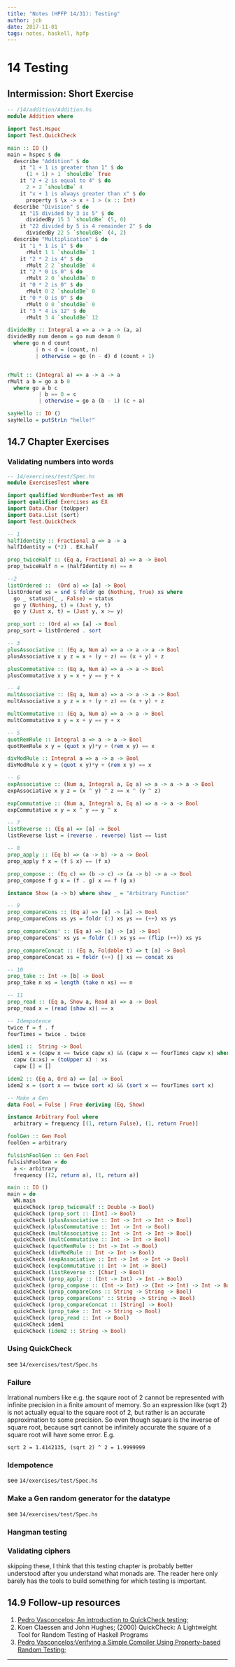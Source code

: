 ```yaml
---
title: "Notes (HPFP 14/31): Testing"
author: jcb
date: 2017-11-01
tags: notes, haskell, hpfp
---
```


# 14 Testing

## Intermission: Short Exercise
```haskell
-- /14/addition/Addition.hs
module Addition where

import Test.Hspec
import Test.QuickCheck

main :: IO ()
main = hspec $ do
  describe "Addition" $ do
    it "1 + 1 is greater than 1" $ do
      (1 + 1) > 1 `shouldBe` True
    it "2 + 2 is equal to 4" $ do
      2 + 2 `shouldBe` 4
    it "x + 1 is always greater than x" $ do
      property $ \x -> x + 1 > (x :: Int)
  describe "Division" $ do
    it "15 divided by 3 is 5" $ do
      dividedBy 15 3 `shouldBe` (5, 0)
    it "22 divided by 5 is 4 remainder 2" $ do
      dividedBy 22 5 `shouldBe` (4, 2)
  describe "Multiplication" $ do
    it "1 * 1 is 1" $ do
      rMult 1 1 `shouldBe` 1
    it "2 * 2 is 4" $ do
      rMult 2 2 `shouldBe` 4
    it "2 * 0 is 0" $ do
      rMult 2 0 `shouldBe` 0
    it "0 * 2 is 0" $ do
      rMult 0 2 `shouldBe` 0
    it "0 * 0 is 0" $ do
      rMult 0 0 `shouldBe` 0
    it "3 * 4 is 12" $ do
      rMult 3 4 `shouldBe` 12

dividedBy :: Integral a => a -> a -> (a, a)
dividedBy num denom = go num denom 0
  where go n d count
         | n < d = (count, n)
         | otherwise = go (n - d) d (count + 1)


rMult :: (Integral a) => a -> a -> a
rMult a b = go a b 0
  where go a b c
          | b == 0 = c
          | otherwise = go a (b - 1) (c + a)

sayHello :: IO ()
sayHello = putStrLn "hello!"
```

## 14.7 Chapter Exercises

### Validating numbers into words
```haskell
-- 14/exercises/test/Spec.hs
module ExercisesTest where

import qualified WordNumberTest as WN
import qualified Exercises as EX
import Data.Char (toUpper)
import Data.List (sort)
import Test.QuickCheck

-- 1
halfIdentity :: Fractional a => a -> a
halfIdentity = (*2) . EX.half

prop_twiceHalf :: (Eq a, Fractional a) => a -> Bool
prop_twiceHalf n = (halfIdentity n) == n

--2
listOrdered ::  (Ord a) => [a] -> Bool
listOrdered xs = snd $ foldr go (Nothing, True) xs where
  go _ status@(_ , False) = status
  go y (Nothing, t) = (Just y, t)
  go y (Just x, t) = (Just y, x >= y)

prop_sort :: (Ord a) => [a] -> Bool
prop_sort = listOrdered . sort

-- 3
plusAssociative :: (Eq a, Num a) => a -> a -> a -> Bool
plusAssociative x y z = x + (y + z) == (x + y) + z

plusCommutative :: (Eq a, Num a) => a -> a -> Bool
plusCommutative x y = x + y == y + x

-- 4
multAssociative :: (Eq a, Num a) => a -> a -> a -> Bool
multAssociative x y z = x + (y + z) == (x + y) + z

multCommutative :: (Eq a, Num a) => a -> a -> Bool
multCommutative x y = x + y == y + x

-- 5
quotRemRule :: Integral a => a -> a -> Bool
quotRemRule x y = (quot x y)*y + (rem x y) == x

divModRule :: Integral a => a -> a -> Bool
divModRule x y = (quot x y)*y + (rem x y) == x

-- 6
expAssociative :: (Num a, Integral a, Eq a) => a -> a -> a -> Bool
expAssociative x y z = (x ^ y) ^ z == x ^ (y ^ z)

expCommutative :: (Num a, Integral a, Eq a) => a -> a -> Bool
expCommutative x y = x ^ y == y ^ x

-- 7
listReverse :: (Eq a) => [a] -> Bool
listReverse list = (reverse . reverse) list == list

-- 8
prop_apply :: (Eq b) => (a -> b) -> a -> Bool
prop_apply f x = (f $ x) == (f x)

prop_compose :: (Eq c) => (b -> c) -> (a -> b) -> a -> Bool
prop_compose f g x = (f . g) x == f (g x)

instance Show (a -> b) where show _ = "Arbitrary Function"

-- 9
prop_compareCons :: (Eq a) => [a] -> [a] -> Bool
prop_compareCons xs ys = foldr (:) xs ys == (++) xs ys

prop_compareCons' :: (Eq a) => [a] -> [a] -> Bool
prop_compareCons' xs ys = foldr (:) xs ys == (flip (++)) xs ys

prop_compareConcat :: (Eq a, Foldable t) => t [a] -> Bool
prop_compareConcat xs = foldr (++) [] xs == concat xs

-- 10
prop_take :: Int -> [b] -> Bool
prop_take n xs = length (take n xs) == n

-- 11
prop_read :: (Eq a, Show a, Read a) => a -> Bool
prop_read x = (read (show x)) == x

-- Idempotence
twice f = f . f
fourTimes = twice . twice

idem1 ::  String -> Bool
idem1 x = (capw x == twice capw x) && (capw x == fourTimes capw x) where
  capw (x:xs) = (toUpper x) : xs
  capw [] = []

idem2 :: (Eq a, Ord a) => [a] -> Bool
idem2 x = (sort x == twice sort x) && (sort x == fourTimes sort x)

-- Make a Gen
data Fool = Fulse | Frue deriving (Eq, Show)

instance Arbitrary Fool where
  arbitrary = frequency [(1, return Fulse), (1, return Frue)]

foolGen :: Gen Fool
foolGen = arbitrary

fulsishFoolGen :: Gen Fool
fulsishFoolGen = do
  a <- arbitrary
  frequency [(2, return a), (1, return a)]

main :: IO ()
main = do
  WN.main
  quickCheck (prop_twiceHalf :: Double -> Bool)
  quickCheck (prop_sort :: [Int] -> Bool)
  quickCheck (plusAssociative :: Int -> Int -> Int -> Bool)
  quickCheck (plusCommutative :: Int -> Int -> Bool)
  quickCheck (multAssociative :: Int -> Int -> Int -> Bool)
  quickCheck (multCommutative :: Int -> Int -> Bool)
  quickCheck (quotRemRule :: Int -> Int -> Bool)
  quickCheck (divModRule :: Int -> Int -> Bool)
  quickCheck (expAssociative :: Int -> Int -> Int -> Bool)
  quickCheck (expCommutative :: Int -> Int -> Bool)
  quickCheck (listReverse :: [Char] -> Bool)
  quickCheck (prop_apply :: (Int -> Int) -> Int -> Bool)
  quickCheck (prop_compose :: (Int -> Int) -> (Int -> Int) -> Int -> Bool)
  quickCheck (prop_compareCons :: String -> String -> Bool)
  quickCheck (prop_compareCons' :: String -> String -> Bool)
  quickCheck (prop_compareConcat :: [String] -> Bool)
  quickCheck (prop_take :: Int -> String -> Bool)
  quickCheck (prop_read :: Int -> Bool)
  quickCheck idem1
  quickCheck (idem2 :: String -> Bool)
```
### Using QuickCheck
see `14/exercises/test/Spec.hs`

### Failure

Irrational numbers like e.g. the sqaure root of 2 cannot be represented
with infinite precision in a finite amount of memory. So an expression
like (sqrt 2) is not actually equal to the square root of 2, but rather
is an accurate approximation to some precision. So even though square
is the inverse of square root, because sqrt cannot be infinitely accurate
the square of a square root will have some error. E.g.

```
sqrt 2 = 1.4142135, (sqrt 2) ^ 2 = 1.9999999
```
### Idempotence
see `14/exercises/test/Spec.hs`

### Make a Gen random generator for the datatype
see `14/exercises/test/Spec.hs`


### Hangman testing
### Validating ciphers
skipping these, I think that this testing chapter is probably better
understood after you understand what monads are. The reader here only barely
has the tools to build something for which testing is important.

## 14.9 Follow-up resources

1. [Pedro Vasconcelos; An introduction to QuickCheck testing;](https://www.fpcomplete.com/user/pbv/an-introduction-to-quickcheck-testing)
2. Koen Claessen and John Hughes; (2000)
QuickCheck: A Lightweight Tool for Random Testing of Haskell
Programs
3. [Pedro Vasconcelos;Verifying a Simple Compiler Using
Property-based Random Testing;](
http://www.dcc.fc.up.pt/dcc/Pubs/TReports/TR13/dcc-2013-06.pdf)

---

